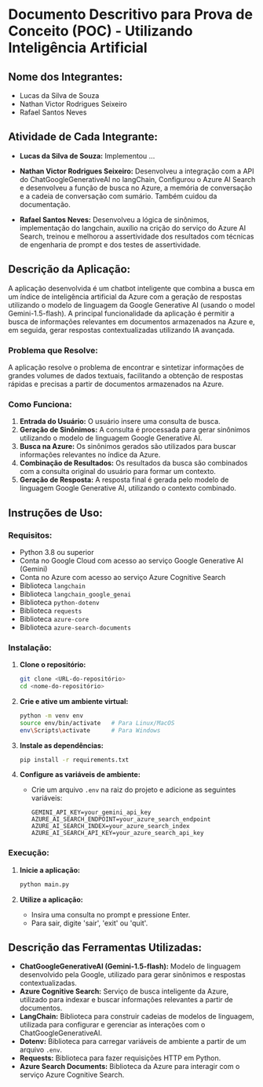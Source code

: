 # Documento Descritivo para Prova de Conceito (POC) - Utilizando Inteligência Artificial

## Nome dos Integrantes:
- Lucas da Silva de Souza
- Nathan Victor Rodrigues Seixeiro
- Rafael Santos Neves

## Atividade de Cada Integrante:
- **Lucas da Silva de Souza:** Implementou ...

- **Nathan Victor Rodrigues Seixeiro:** Desenvolveu a integração com a API do ChatGoogleGenerativeAI no langChain, Configurou o Azure AI Search e desenvolveu a função de busca no Azure, a memória de conversação e a cadeia de conversação com sumário. Também cuidou da documentação.

- **Rafael Santos Neves:** Desenvolveu a lógica de sinônimos, implementação do langchain, auxilio na crição do serviço do Azure AI Search, treinou e melhorou a assertividade dos resultados com técnicas de engenharia de prompt e dos testes de assertividade. 

## Descrição da Aplicação:
A aplicação desenvolvida é um chatbot inteligente que combina a busca em um índice de inteligência artificial da Azure com a geração de respostas utilizando o modelo de linguagem da Google Generative AI (usando o model Gemini-1.5-flash). A principal funcionalidade da aplicação é permitir a busca de informações relevantes em documentos armazenados na Azure e, em seguida, gerar respostas contextualizadas utilizando IA avançada.

### Problema que Resolve:
A aplicação resolve o problema de encontrar e sintetizar informações de grandes volumes de dados textuais, facilitando a obtenção de respostas rápidas e precisas a partir de documentos armazenados na Azure.

### Como Funciona:
1. **Entrada do Usuário:** O usuário insere uma consulta de busca.
2. **Geração de Sinônimos:** A consulta é processada para gerar sinônimos utilizando o modelo de linguagem Google Generative AI.
3. **Busca na Azure:** Os sinônimos gerados são utilizados para buscar informações relevantes no índice da Azure.
4. **Combinação de Resultados:** Os resultados da busca são combinados com a consulta original do usuário para formar um contexto.
5. **Geração de Resposta:** A resposta final é gerada pelo modelo de linguagem Google Generative AI, utilizando o contexto combinado.

## Instruções de Uso:

### Requisitos:
- Python 3.8 ou superior
- Conta no Google Cloud com acesso ao serviço Google Generative AI (Gemini)
- Conta no Azure com acesso ao serviço Azure Cognitive Search
- Biblioteca `langchain`
- Biblioteca `langchain_google_genai`
- Biblioteca `python-dotenv`
- Biblioteca `requests`
- Biblioteca `azure-core`
- Biblioteca `azure-search-documents`

### Instalação:
1. **Clone o repositório:**
    ```bash
    git clone <URL-do-repositório>
    cd <nome-do-repositório>
    ```

2. **Crie e ative um ambiente virtual:**
    ```bash
    python -m venv env
    source env/bin/activate   # Para Linux/MacOS
    env\Scripts\activate      # Para Windows
    ```

3. **Instale as dependências:**
    ```bash
    pip install -r requirements.txt
    ```

4. **Configure as variáveis de ambiente:**
    - Crie um arquivo `.env` na raiz do projeto e adicione as seguintes variáveis:
        ```
        GEMINI_API_KEY=your_gemini_api_key
        AZURE_AI_SEARCH_ENDPOINT=your_azure_search_endpoint
        AZURE_AI_SEARCH_INDEX=your_azure_search_index
        AZURE_AI_SEARCH_API_KEY=your_azure_search_api_key
        ```

### Execução:
1. **Inicie a aplicação:**
    ```bash
    python main.py
    ```

2. **Utilize a aplicação:**
    - Insira uma consulta no prompt e pressione Enter.
    - Para sair, digite 'sair', 'exit' ou 'quit'.

## Descrição das Ferramentas Utilizadas:

- **ChatGoogleGenerativeAI (Gemini-1.5-flash):** Modelo de linguagem desenvolvido pela Google, utilizado para gerar sinônimos e respostas contextualizadas.
- **Azure Cognitive Search:** Serviço de busca inteligente da Azure, utilizado para indexar e buscar informações relevantes a partir de documentos.
- **LangChain:** Biblioteca para construir cadeias de modelos de linguagem, utilizada para configurar e gerenciar as interações com o ChatGoogleGenerativeAI.
- **Dotenv:** Biblioteca para carregar variáveis de ambiente a partir de um arquivo `.env`.
- **Requests:** Biblioteca para fazer requisições HTTP em Python.
- **Azure Search Documents:** Biblioteca da Azure para interagir com o serviço Azure Cognitive Search.
